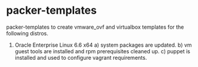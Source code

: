packer-templates
================

packer-templates to create vmware_ovf and virtualbox templates for the following distros.

1) Oracle Enterprise Linux 6.6 x64
  a) system packages are updated.
  b) vm guest tools are installed and rpm prerequisites cleaned up.
  c) puppet is installed and used to configure vagrant requirements.
